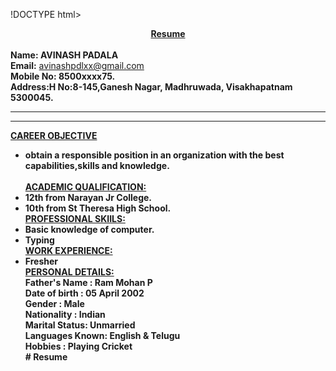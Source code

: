 !DOCTYPE html>
<html lang="en">
<head>
    <meta charset="UTF-8">
    <meta name="viewport" content="width=device-width, initial-scale=1.0">
    <title>resume</title>
</head>
<body>
    <b><u><center>Resume</center></u></b>
    <br>
    <b>Name: AVINASH PADALA</b><br>
    <b>Email:</b> <a href="#">avinashpdlxx@gmail.com</a><br>
    <b>Mobile No: 8500xxxx75.<br>
    <b>Address:H No:8-145,Ganesh Nagar, Madhruwada, Visakhapatnam 5300045.<br>
        <hr>
        <hr>
        <b><u>CAREER OBJECTIVE</u></b><br>
        <ul type="disc">  
            <li>obtain a responsible position in an organization with the best capabilities,skills and knowledge.</li><br>
    <b><u>ACADEMIC QUALIFICATION:</u></b><br>
    <li>12th from Narayan Jr College.<br>
    <li>10th from St Theresa High School.<br>
        <b><u>PROFESSIONAL SKIILS:</u></b><br>
        <li>Basic knowledge of computer.<br>
            <li>Typing<br>
                <b><u>WORK EXPERIENCE:</u></b><br>
                <li>Fresher<br>
                    <b><u>PERSONAL DETAILS:</u></b>   <br>
                    Father's Name : Ram Mohan P <br>
                    Date of birth : 05 April 2002 <br>
                    Gender        : Male <br>
                    Nationality   : Indian <br>
                    Marital Status: Unmarried <br>
                    Languages Known: English & Telugu <br>
                    Hobbies        : Playing Cricket <br>

</body>
</html># Resume
